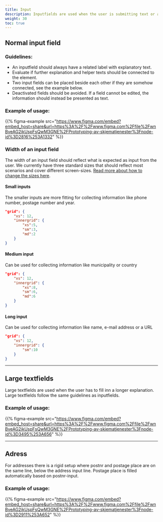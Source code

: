 ```yaml
---
title: Input
description: Inputfields are used when the user is submitting text or a number. 
weight: 30
toc: true
---
```


## Normal input field

### Guidelines:
- An inputfield should always have a related label with explanatory text.
- Evaluate if further explanation and helper texts should be connected to the element.
- Two input fields can be placed beside each other if they are somehow connected, see the example below. 
- Deactivated fields should be avoided. If a field cannot be edited, the information should instead be presented as text. 

### Example of usage:
{{% figma-example src="https://www.figma.com/embed?embed_host=share&url=https%3A%2F%2Fwww.figma.com%2Ffile%2FwnBveAG2ikUspFsQwM3GNE%2FPrototyping-av-skjematjenester%3Fnode-id%3D2816%253A1332" %}}


### Width of an input field
The width of an input field should reflect what is expected as input from the user. We currently have three standard sizes that should reflect most scenarios and cover different screen-sizes. [Read more about how to change the sizes here](https://docs.altinn.studio/app/development/ux/styling/#innergrid-og-labelgrid).

#### Small inputs
The smaller inputs are more fitting for collecting information like phone number, postage number and year. 

```json
"grid": {
    "xs": 12,
    "innergrid": {
        "xs":5,
        "sm":3, 
        "md":2
    }
}
```
#### Medium input
Can be used for collecting information like municipality or country
```json
"grid": {
    "xs": 12,
    "innergrid": {
        "xs":8,
        "sm":6, 
        "md":6
    }      
}
```
#### Long input
Can be used for collecting information like name, e-mail address or a URL
```json
"grid": {
    "xs": 12,
    "innergrid": {
        "sm":10 
    }
}
```

---

## Large textfields
Large textfields are used when the user has to fill inn a longer explanation. Large textfields follow the same guidelines as inputfields. 

### Example of usage:

{{% figma-example src="https://www.figma.com/embed?embed_host=share&url=https%3A%2F%2Fwww.figma.com%2Ffile%2FwnBveAG2ikUspFsQwM3GNE%2FPrototyping-av-skjematjenester%3Fnode-id%3D3495%253A656" %}}

---

## Adress 
For addresses there is a rigid setup where postnr and postage place are on the same line, below the address input line. Postage place is filled automatically based on postnr-input. 

### Example of usage:

{{% figma-example src="https://www.figma.com/embed?embed_host=share&url=https%3A%2F%2Fwww.figma.com%2Ffile%2FwnBveAG2ikUspFsQwM3GNE%2FPrototyping-av-skjematjenester%3Fnode-id%3D2911%253A652" %}}
